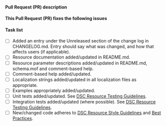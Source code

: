 <!--
    Thanks for submitting a Pull Request (PR) to this project.
    Your contribution to this project is greatly appreciated!

    Please prefix the PR title with the resource name, e.g. 'ResourceName: My
    short description'. If this is a breaking change, then also prefix the PR
    title with 'BREAKING CHANGE:', e.g. 'BREAKING CHANGE: ResourceName: My
    short description'.

    You may remove this comment block, and the other comment blocks, but please
    keep the headers and the task list.
-->
#### Pull Request (PR) description
<!--
    Replace this comment block with a description of your PR.
-->

#### This Pull Request (PR) fixes the following issues
<!--
    If this PR does not fix an open issue, replace this comment block with
    None. If this PR resolves one or more open issues, replace this comment
    block with a list the issues using a GitHub closing keyword, e.g.:
    - Fixes #123
    - Fixes #124
-->

#### Task list
<!--
    To aid community reviewers in reviewing and merging your PR, please take
    the time to run through the below checklist and make sure your PR has
    everything updated as required.

    Change to [x] for each task in the task list that applies to your PR.
    For those task that don't apply to you PR, leave those as is.
-->
- [ ] Added an entry under the Unreleased section of the change log in
      CHANGELOG.md. Entry should say what was changed, and how that affects
      users (if applicable).
- [ ] Resource documentation added/updated in README.md.
- [ ] Resource parameter descriptions added/updated in README.md, schema.mof
      and comment-based help.
- [ ] Comment-based help added/updated.
- [ ] Localization strings added/updated in all localization files as
      appropriate.
- [ ] Examples appropriately added/updated.
- [ ] Unit tests added/updated. See
      [DSC Resource Testing Guidelines](https://github.com/PowerShell/DscResources/blob/master/TestsGuidelines.md).
- [ ] Integration tests added/updated (where possible). See
      [DSC Resource Testing Guidelines](https://github.com/PowerShell/DscResources/blob/master/TestsGuidelines.md).
- [ ] New/changed code adheres to
      [DSC Resource Style Guidelines](https://github.com/PowerShell/DscResources/blob/master/StyleGuidelines.md)
      and
      [Best Practices](https://github.com/PowerShell/DscResources/blob/master/BestPractices.md).
